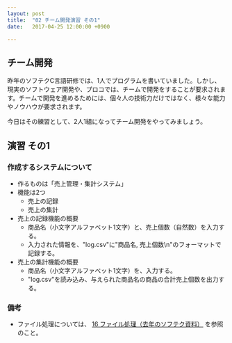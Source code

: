 ```yaml
---
layout: post
title:  "02 チーム開発演習 その1"
date:   2017-04-25 12:00:00 +0900

---
```


## チーム開発

昨年のソフテクC言語研修では、1人でプログラムを書いていました。しかし、現実のソフトウェア開発や、プロコでは、チームで開発をすることが要求されます。チームで開発を進めるためには、個々人の技術力だけではなく、様々な能力やノウハウが要求されます。

今日はその練習として、2人1組になってチーム開発をやってみましょう。


## 演習 その1

### 作成するシステムについて
- 作るものは「売上管理・集計システム」
- 機能は2つ
    * 売上の記録
    * 売上の集計
- 売上の記録機能の概要
    * 商品名（小文字アルファベット1文字）と、売上個数（自然数）を入力する。
    * 入力された情報を、"log.csv"に"商品名, 売上個数\n"のフォーマットで記録する。
- 売上の集計機能の概要
    * 商品名（小文字アルファベット1文字）を、入力する。
    * "log.csv"を読み込み、与えられた商品名の商品の合計売上個数を出力する。

### 備考

- ファイル処理については、 [16 ファイル処理（去年のソフテク資料）](https://tnct-softech2016.github.io/c-tutorial/16-file-processing.html) を参照のこと。

